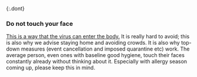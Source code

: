 {:.dont}
### Do not touch your face

[This is a way that the virus can enter the body.](https://www.cdc.gov/coronavirus/2019-ncov/about/transmission.html)
It is really hard to avoid; this is also why we advise staying home and avoiding crowds. It is also why top-down measures (event cancellation and imposed quarantine etc) work. The average person, even ones with baseline good hygiene, touch their faces constantly already without thinking about it. Especially with allergy season coming up, please keep this in mind.
